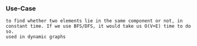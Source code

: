 ### Use-Case
    to find whether two elements lie in the same component or not, in constant time. If we use BFS/DFS, it would take us O(V+E) time to do so.
    used in dynamic graphs
